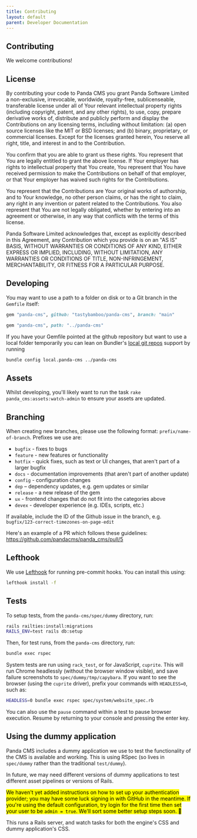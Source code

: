 ```yaml
---
title: Contributing
layout: default
parent: Developer Documentation
---
```


## Contributing

We welcome contributions!

## License

By contributing your code to Panda CMS you grant Panda Software Limited a non-exclusive, irrevocable, worldwide, royalty-free, sublicenseable, transferable license under all of Your relevant intellectual property rights (including copyright, patent, and any other rights), to use, copy, prepare derivative works of, distribute and publicly perform and display the Contributions on any licensing terms, including without limitation: (a) open source licenses like the MIT or BSD licenses; and (b) binary, proprietary, or commercial licenses. Except for the licenses granted herein, You reserve all right, title, and interest in and to the Contribution.

You confirm that you are able to grant us these rights. You represent that You are legally entitled to grant the above license. If Your employer has rights to intellectual property that You create, You represent that You have received permission to make the Contributions on behalf of that employer, or that Your employer has waived such rights for the Contributions.

You represent that the Contributions are Your original works of authorship, and to Your knowledge, no other person claims, or has the right to claim, any right in any invention or patent related to the Contributions. You also represent that You are not legally obligated, whether by entering into an agreement or otherwise, in any way that conflicts with the terms of this license.

Panda Software Limited acknowledges that, except as explicitly described in this Agreement, any Contribution which you provide is on an "AS IS" BASIS, WITHOUT WARRANTIES OR CONDITIONS OF ANY KIND, EITHER EXPRESS OR IMPLIED, INCLUDING, WITHOUT LIMITATION, ANY WARRANTIES OR CONDITIONS OF TITLE, NON-INFRINGEMENT, MERCHANTABILITY, OR FITNESS FOR A PARTICULAR PURPOSE.

## Developing

You may want to use a path to a folder on disk or to a Git branch in the `Gemfile` itself:

```ruby
gem "panda-cms", github: "tastybamboo/panda-cms", branch: "main"
```

```ruby
gem "panda-cms", path: "../panda-cms"
```

If you have your Gemfile pointed at the github repository but want to use a local folder temporarily you can lean on Bundler's [local git repos](https://bundler.io/v1.12/man/bundle-config.1.html#LOCAL-GIT-REPOS) support by running

```bash
bundle config local.panda-cms ../panda-cms
```

## Assets

Whilst developing, you'll likely want to run the task `rake panda_cms:assets:watch-admin` to ensure your assets are updated.

## Branching

When creating new branches, please use the following format: `prefix/name-of-branch`. Prefixes we use are:

* `bugfix` - fixes to bugs
* `feature` - new features or functionality
* `hotfix` - quick fixes, such as text or UI changes, that aren't part of a larger bugfix
* `docs` - documentation improvements (that aren't part of another update)
* `config` - configuration changes
* `dep` – dependency updates, e.g. gem updates or similar
* `release` - a new release of the gem
* `ux` - frontend changes that do not fit into the categories above
* `devex` - developer experience (e.g. IDEs, scripts, etc.)

If available, include the ID of the Github issue in the branch, e.g. `bugfix/123-correct-timezones-on-page-edit`

Here's an example of a PR which follows these guidelines: https://github.com/pandacms/panda_cms/pull/5

## Lefthook

We use [Lefthook](https://github.com/evilmartians/lefthook) for running pre-commit hooks. You can install this using:

```bash
lefthook install -f
```

## Tests

To setup tests, from the `panda-cms/spec/dummy` directory, run:

```bash
rails railties:install:migrations
RAILS_ENV=test rails db:setup
```

Then, for test runs, from the `panda-cms` directory, run:

```bash
bundle exec rspec
```

System tests are run using `rack_test`, or for JavaScript, `cuprite`. This will run Chrome headlessly (without the browser window visible), and save failure screenshots to `spec/dummy/tmp/capybara`. If you want to see the browser (using the `cuprite` driver), prefix your commands with `HEADLESS=0`, such as:

```bash
HEADLESS=0 bundle exec rspec spec/system/website_spec.rb
```

You can also use the `pause` command within a test to pause browser execution. Resume by returning to your console and pressing the enter key.

## Using the dummy application

Panda CMS includes a dummy application we use to test the functionality of the CMS is available and working. This is using RSpec (so lives in `spec/dummy` rather than the traditional `test/dummy`).

In future, we may need different versions of dummy applications to test different asset pipelines or versions of Rails.

<mark>We haven't yet added instructions on how to set up your authentication provider; you may have some luck signing in with GitHub in the meantime. If you're using the default configuration, try login for the first time then set your user to be `admin = true`. We'll sort some better setup steps soon. 🙂</mark>

This runs a Rails server, and watch tasks for both the engine's CSS and dummy application's CSS.
